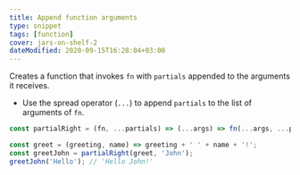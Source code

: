```yaml
---
title: Append function arguments
type: snippet
tags: [function]
cover: jars-on-shelf-2
dateModified: 2020-09-15T16:28:04+03:00
---
```


Creates a function that invokes `fn` with `partials` appended to the arguments it receives.

- Use the spread operator (`...`) to append `partials` to the list of arguments of `fn`.

```js
const partialRight = (fn, ...partials) => (...args) => fn(...args, ...partials);
```

```js
const greet = (greeting, name) => greeting + ' ' + name + '!';
const greetJohn = partialRight(greet, 'John');
greetJohn('Hello'); // 'Hello John!'
```
